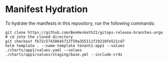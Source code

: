 # Manifest Hydration

To hydrate the manifests in this repository, run the following commands:

```shell
git clone https://github.com/BenHesketh21/gitops-release-branches-argo
# cd into the cloned directory
git checkout fb72c57438645712f59a355111f29210fe521cd7
helm template . --name-template tenant1-app1 --values ./charts/app1/values.yaml --values ./charts/app1/values/staging/base.yml --include-crds
```
